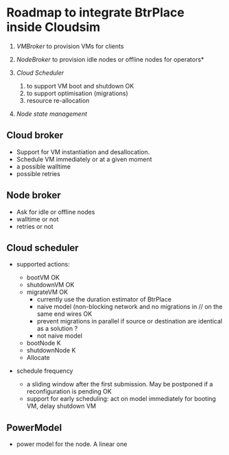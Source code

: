 # Roadmap to integrate BtrPlace inside Cloudsim

1. *VMBroker* to provision VMs for clients
2. *NodeBroker* to provision idle nodes or offline nodes for operators*

2. *Cloud Scheduler*

    1. to support VM boot and shutdown   OK
    2. to support optimisation (migrations)
    3. resource re-allocation

3. *Node state management*

## Cloud broker ##


- Support for VM instantiation and desallocation.
- Schedule VM immediately or at a given moment
- a possible walltime
- possible retries

## Node broker ##

- Ask for idle or offline nodes
- walltime or not
- retries or not

## Cloud scheduler ##

- supported actions:
    - bootVM OK
    - shutdownVM OK
    - migrateVM OK
        - currently use the duration estimator of BtrPlace
        - naive model (non-blocking network and no migrations in // on the same end wires OK
        - prevent migrations in parallel if source or destination are identical as a solution ?
        - not naive model
    - bootNode K
    - shutdownNode K
    - Allocate

- schedule frequency
    - a sliding window after the first submission. May be postponed if a reconfiguration is pending OK
    - support for early scheduling: act on model immediately for booting VM, delay shutdown VM


## PowerModel ##
- power model for the node. A linear one


